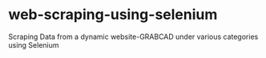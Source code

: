 # web-scraping-using-selenium
Scraping Data from a dynamic website-GRABCAD under various categories using Selenium
